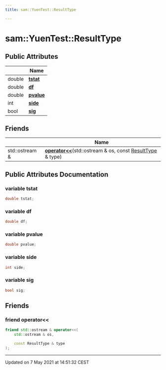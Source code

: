 ```yaml
---
title: sam::YuenTest::ResultType

---
```


# sam::YuenTest::ResultType



## Public Attributes

|                | Name           |
| -------------- | -------------- |
| double | **[tstat](/doxygen/Classes/structsam_1_1_yuen_test_1_1_result_type/#variable-tstat)**  |
| double | **[df](/doxygen/Classes/structsam_1_1_yuen_test_1_1_result_type/#variable-df)**  |
| double | **[pvalue](/doxygen/Classes/structsam_1_1_yuen_test_1_1_result_type/#variable-pvalue)**  |
| int | **[side](/doxygen/Classes/structsam_1_1_yuen_test_1_1_result_type/#variable-side)**  |
| bool | **[sig](/doxygen/Classes/structsam_1_1_yuen_test_1_1_result_type/#variable-sig)**  |

## Friends

|                | Name           |
| -------------- | -------------- |
| std::ostream & | **[operator<<](/doxygen/Classes/structsam_1_1_yuen_test_1_1_result_type/#friend-operator<<)**(std::ostream & os, const [ResultType](/doxygen/Classes/structsam_1_1_yuen_test_1_1_result_type/) & type)  |

## Public Attributes Documentation

### variable tstat

```cpp
double tstat;
```


### variable df

```cpp
double df;
```


### variable pvalue

```cpp
double pvalue;
```


### variable side

```cpp
int side;
```


### variable sig

```cpp
bool sig;
```


## Friends

### friend operator<<

```cpp
friend std::ostream & operator<<(
    std::ostream & os,

    const ResultType & type
);
```


-------------------------------

Updated on  7 May 2021 at 14:51:32 CEST